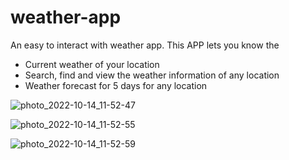 # weather-app
An easy to interact with weather app.
This APP lets you know the 
- Current weather of your location
- Search, find and view the weather information of any location
- Weather forecast for 5 days for any location

![photo_2022-10-14_11-52-47](https://user-images.githubusercontent.com/52861237/195776768-97e4c923-647f-4e08-84ce-663f1b9b04ea.jpg)

![photo_2022-10-14_11-52-55](https://user-images.githubusercontent.com/52861237/195776772-65395e87-a868-4b9d-8ae0-eb1c59de3e4d.jpg)

![photo_2022-10-14_11-52-59](https://user-images.githubusercontent.com/52861237/195776776-fd586ad2-3871-464a-af0f-fed596b07597.jpg)
